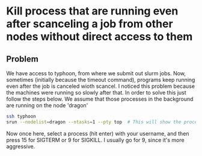 # Kill process that are running even after scanceling a job from other nodes without direct access to them

## Problem

We have access to typhoon, from where we submit out slurm jobs. Now, sometimes (initially because the timeout command), programs keep running even after the job is canceled wioth scancel. I noticed this problem because the machines were running so slowly after that. In order to solve this just follow the steps below. We assume that those processes in the background are running on the node 'dragon'

```bash
ssh typhoon
srun --nodelist=dragon --ntasks=1 --pty top  # This will show the processes running on dragon
```

Now once here, select a process (hit enter) with your username, and then press 15 for SIGTERM or 9 for SIGKILL. I usually go for 9, since it's more aggressive.
